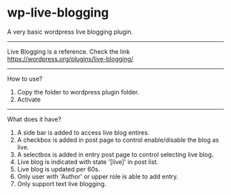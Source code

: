 # wp-live-blogging
A very basic wordpress live blogging plugin.

-----------------------------------

Live Blogging is a reference. Check the link
https://wordpress.org/plugins/live-blogging/

----------------------------------
How to use?
1. Copy the folder to wordpress plugin folder.
2. Activate

-----------------------------------

What does it have?
1. A side bar is added to access live blog entires.
2. A checkbox is added in post page to control enable/disable the blog as live.
3. A selectbox is added in entry post page to control selecting live blog.
4. Live blog is indicated with state '[live]' in post list.
6. Live blog is updated per 60s.
7. Only user with 'Author' or upper role is able to add entry.
8. Only support text live blogging.
